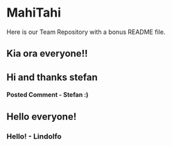 # MahiTahi
Here is our Team Repository with a bonus README file.

## Kia ora everyone!! ##
## Hi and thanks stefan ##

#### Posted Comment -  Stefan :)
## Hello everyone!
### Hello! - Lindolfo
